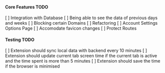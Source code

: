 #### Core Features TODO

[ ] Integration with Database
[ ] Being able to see the data of previous days and weeks
[ ] Blocking certain Domains
[ ] Refactoring
[ ] Account Settings Options Page
[ ] Accomodate favicon changes
[ ] Protect Routes

#### Testing TODO

[ ] Extension should sync local data with backend every 10 minutes
[ ] Extension should update current tab screen time if the current tab is active and the time spent is more than 5 minutes
[ ] Extension should save the time if the browser is minimised
